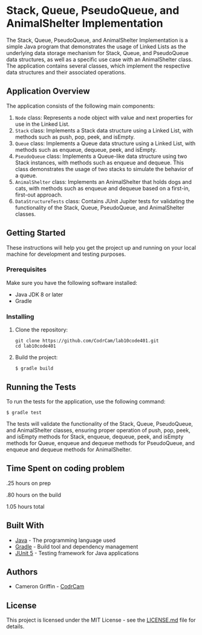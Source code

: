 # Stack, Queue, PseudoQueue, and AnimalShelter Implementation

The Stack, Queue, PseudoQueue, and AnimalShelter Implementation is a simple Java program that demonstrates the usage of Linked Lists as the underlying data storage mechanism for Stack, Queue, and PseudoQueue data structures, as well as a specific use case with an AnimalShelter class. The application contains several classes, which implement the respective data structures and their associated operations.

## Application Overview

The application consists of the following main components:

1. `Node` class: Represents a node object with value and next properties for use in the Linked List.
2. `Stack` class: Implements a Stack data structure using a Linked List, with methods such as push, pop, peek, and isEmpty.
3. `Queue` class: Implements a Queue data structure using a Linked List, with methods such as enqueue, dequeue, peek, and isEmpty.
4. `PseudoQueue` class: Implements a Queue-like data structure using two Stack instances, with methods such as enqueue and dequeue. This class demonstrates the usage of two stacks to simulate the behavior of a queue.
5. `AnimalShelter` class: Implements an AnimalShelter that holds dogs and cats, with methods such as enqueue and dequeue based on a first-in, first-out approach.
6. `DataStructureTests` class: Contains JUnit Jupiter tests for validating the functionality of the Stack, Queue, PseudoQueue, and AnimalShelter classes.

## Getting Started

These instructions will help you get the project up and running on your local machine for development and testing purposes.

### Prerequisites

Make sure you have the following software installed:

- Java JDK 8 or later
- Gradle

### Installing

1. Clone the repository:

    ```
    git clone https://github.com/CodrCam/lab10code401.git
    cd lab10code401
    ```

2. Build the project:

   `$ gradle build`

## Running the Tests

To run the tests for the application, use the following command:

`$ gradle test`

The tests will validate the functionality of the Stack, Queue, PseudoQueue, and AnimalShelter classes, ensuring proper operation of push, pop, peek, and isEmpty methods for Stack, enqueue, dequeue, peek, and isEmpty methods for Queue, enqueue and dequeue methods for PseudoQueue, and enqueue and dequeue methods for AnimalShelter.

## Time Spent on coding problem

.25 hours on prep

.80 hours on the build

1.05 hours total

## Built With

- [Java](https://www.oracle.com/java/) - The programming language used
- [Gradle](https://gradle.org/) - Build tool and dependency management
- [JUnit 5](https://junit.org/junit5/) - Testing framework for Java applications

## Authors

- Cameron Griffin - [CodrCam](https://github.com/CodrCam)

## License

This project is licensed under the MIT License - see the [LICENSE.md](LICENSE) file for details.
